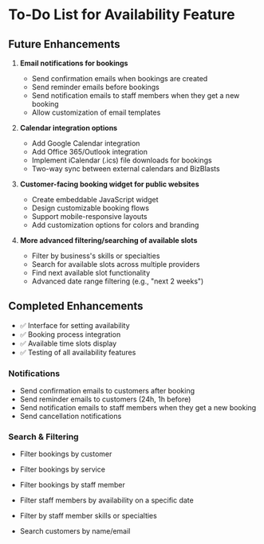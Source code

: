 # To-Do List for Availability Feature

## Future Enhancements

1. **Email notifications for bookings**
   - Send confirmation emails when bookings are created
   - Send reminder emails before bookings
   - Send notification emails to staff members when they get a new booking
   - Allow customization of email templates

2. **Calendar integration options**
   - Add Google Calendar integration 
   - Add Office 365/Outlook integration
   - Implement iCalendar (.ics) file downloads for bookings
   - Two-way sync between external calendars and BizBlasts

3. **Customer-facing booking widget for public websites**
   - Create embeddable JavaScript widget
   - Design customizable booking flows
   - Support mobile-responsive layouts
   - Add customization options for colors and branding

4. **More advanced filtering/searching of available slots**
   - Filter by business's skills or specialties
   - Search for available slots across multiple providers
   - Find next available slot functionality
   - Advanced date range filtering (e.g., "next 2 weeks")

## Completed Enhancements

- ✅ Interface for setting availability
- ✅ Booking process integration
- ✅ Available time slots display
- ✅ Testing of all availability features

### Notifications
- Send confirmation emails to customers after booking
- Send reminder emails to customers (24h, 1h before)
- Send notification emails to staff members when they get a new booking
- Send cancellation notifications

### Search & Filtering
- Filter bookings by customer
- Filter bookings by service
- Filter bookings by staff member

- Filter staff members by availability on a specific date
- Filter by staff member skills or specialties
- Search customers by name/email 